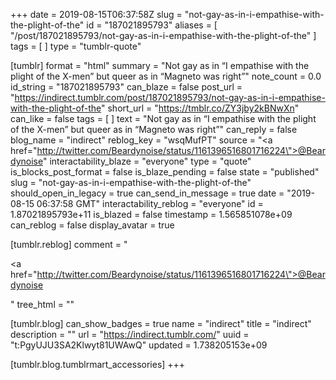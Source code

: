 +++
date = 2019-08-15T06:37:58Z
slug = "not-gay-as-in-i-empathise-with-the-plight-of-the"
id = "187021895793"
aliases = [ "/post/187021895793/not-gay-as-in-i-empathise-with-the-plight-of-the" ]
tags = [ ]
type = "tumblr-quote"

[tumblr]
format = "html"
summary = "Not gay as in “I empathise with the plight of the X-men” but queer as in “Magneto was right”"
note_count = 0.0
id_string = "187021895793"
can_blaze = false
post_url = "https://indirect.tumblr.com/post/187021895793/not-gay-as-in-i-empathise-with-the-plight-of-the"
short_url = "https://tmblr.co/ZY3jby2kBNwXn"
can_like = false
tags = [ ]
text = "Not gay as in &ldquo;I empathise with the plight of the X-men&rdquo; but queer as in &ldquo;Magneto was right&rdquo;"
can_reply = false
blog_name = "indirect"
reblog_key = "wsqMufPT"
source = "<a href=\"http://twitter.com/Beardynoise/status/1161396516801716224\">@Beardynoise</a>"
interactability_blaze = "everyone"
type = "quote"
is_blocks_post_format = false
is_blaze_pending = false
state = "published"
slug = "not-gay-as-in-i-empathise-with-the-plight-of-the"
should_open_in_legacy = true
can_send_in_message = true
date = "2019-08-15 06:37:58 GMT"
interactability_reblog = "everyone"
id = 1.87021895793e+11
is_blazed = false
timestamp = 1.565851078e+09
can_reblog = false
display_avatar = true

[tumblr.reblog]
comment = "<p><a href=\"http://twitter.com/Beardynoise/status/1161396516801716224\">@Beardynoise</a></p>"
tree_html = ""

[tumblr.blog]
can_show_badges = true
name = "indirect"
title = "indirect"
description = ""
url = "https://indirect.tumblr.com/"
uuid = "t:PgyUJU3SA2Klwyt81UWAwQ"
updated = 1.738205153e+09

[tumblr.blog.tumblrmart_accessories]
+++
